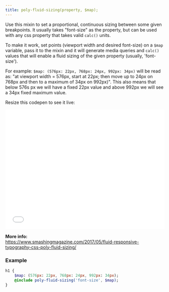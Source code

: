 ```yaml
---
title: poly-fluid-sizing(property, $map);
---
```


Use this mixin to set a proportional, continuous sizing between some given breakpoints. It usually takes "font-size" as the property, but can be used with any css property that takes valid `calc()` units.

To make it work, set points (viewport width and desired font-size) on a `$map` variable, pass it to the mixin and it will generate media queries and `calc()` values that will enable a fluid sizing of the given property (usually, 'font-size').

For example: `$map: (576px: 22px, 768px: 24px, 992px: 34px)` will be read as: "at viewport width = 576px, start at 22px; then move up to 24px on 768px and then to a maximum of 34px on 992px)". This also means that below 576s px we will have a fixed 22px value and above 992px we will see a 34px fixed maximum value.

Resize this codepen to see it live:

<iframe height="378" style="width: 100%;" scrolling="no" title="Poly Fluid Sizing using linear equations, viewport units and calc()" src="//codepen.io/jakobud/embed/vmKLYb/?height=378&theme-id=light&default-tab=result" frameborder="no" allowtransparency="true" allowfullscreen="true">
  See the Pen <a href='https://codepen.io/jakobud/pen/vmKLYb/'>Poly Fluid Sizing using linear equations, viewport units and calc()</a> by Jake Wilson
  (<a href='https://codepen.io/jakobud'>@jakobud</a>) on <a href='https://codepen.io'>CodePen</a>.
</iframe>

**More info:**  
https://www.smashingmagazine.com/2017/05/fluid-responsive-typography-css-poly-fluid-sizing/  



### Example

```sass
h1 {
    $map: (576px: 22px, 768px: 24px, 992px: 34px);
    @include poly-fluid-sizing('font-size', $map);
}
```